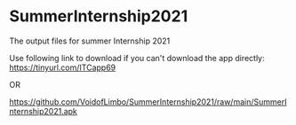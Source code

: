 # SummerInternship2021
The output files for summer Internship 2021

Use following link to download if you can't download the app directly:
https://tinyurl.com/ITCapp69

OR

https://github.com/VoidofLimbo/SummerInternship2021/raw/main/SummerInternship2021.apk
